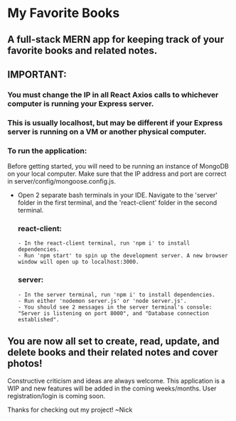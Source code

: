 # My Favorite Books
## A full-stack MERN app for keeping track of your favorite books and related notes.

## IMPORTANT:
### You must change the IP in all React Axios calls to whichever computer is running your Express server.
### This is usually localhost, but may be different if your Express server is running on a VM or another physical computer.

### To run the application:

Before getting started, you will need to be running an instance of MongoDB on your local computer. Make sure that the IP address and port are correct in server/config/mongoose.config.js.

  - Open 2 separate bash terminals in your IDE. Navigate to the 'server' folder in the first terminal, and the 'react-client' folder in the second terminal.

      ### react-client:
        - In the react-client terminal, run 'npm i' to install dependencies.
        - Run 'npm start' to spin up the development server. A new browser window will open up to localhost:3000.

      ### server:
        - In the server terminal, run 'npm i' to install dependencies.
        - Run either 'nodemon server.js' or 'node server.js'.
        - You should see 2 messages in the server terminal's console: "Server is listening on port 8000", and "Database connection established".
    
## You are now all set to create, read, update, and delete books and their related notes and cover photos!

Constructive criticism and ideas are always welcome. This application is a WIP and new features will be added in the coming weeks/months. User registration/login is coming soon.

Thanks for checking out my project!
~Nick